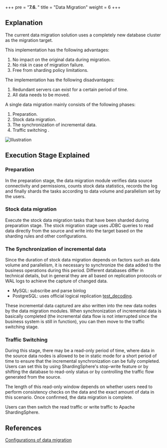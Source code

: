 +++
pre = "<b>7.6. </b>"
title = "Data Migration"
weight = 6
+++

## Explanation

The current data migration solution uses a completely new database cluster as the migration target.

This implementation has the following advantages:

1. No impact on the original data during migration.
2. No risk in case of migration failure.
3. Free from sharding policy limitations.

The implementation has the following disadvantages:

1. Redundant servers can exist for a certain period of time.
2. All data needs to be moved.

A single data migration mainly consists of the following phases:

1. Preparation.
2. Stock data migration.
3. The synchronization of incremental data.
4. Traffic switching .

![Illustration](https://shardingsphere.apache.org/document/current/img/migration/principle.png)

## Execution Stage Explained

### Preparation 

In the preparation stage, the data migration module verifies data source connectivity and permissions, counts stock data statistics, records the log and finally shards the tasks according to data volume and parallelism set by the users.

### Stock data migration

Execute the stock data migration tasks that have been sharded during preparation stage. The stock migration stage uses JDBC queries to read data directly from the source and write into the target based on the sharding rules and other configurations.

### The Synchronization of incremental data

Since the duration of stock data migration depends on factors such as data volume and parallelism, it is necessary to synchronize the data added to the business operations during this period.
Different databases differ in technical details, but in general they are all based on replication protocols or WAL logs to achieve the capture of changed data.

- MySQL: subscribe and parse binlog
- PostgreSQL: uses official logical replication [test_decoding](https://www.postgresql.org/docs/9.4/test-decoding.html).

These incremental data captured are also written into the new data nodes by the data migration modules. When synchronization of  incremental data is basically completed (the incremental data flow is not interrupted since the business system is still in function), you can then move to the traffic switching stage.

### Traffic Switching

During this stage, there may be a read-only period of time, where data in the source data nodes is allowed to be in static mode for a short period of time to ensure that the incremental synchronization can be fully completed. Users can set this by using ShardingSphere's stop-write feature or by shifting the database to read-only status or by controlling the traffic flow generated from the source.

The length of this read-only window depends on whether users need to perform consistency checks on the data and the exact amount of data in this scenario. Once confirmed, the data migration is complete.

Users can then switch the read traffic or write traffic to Apache ShardingSphere.

## References

[Configurations of data migration ](/en/user-manual/shardingsphere-proxy/migration/)
